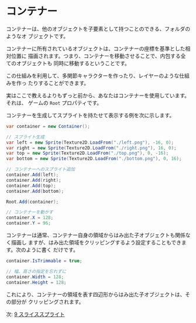 # コンテナー

コンテナーは、他のオブジェクトを子要素として持つことのできる、フォルダのようなオ
ブジェクトです。

コンテナーに所有されているオブジェクトは、コンテナーの座標を基準とした相対位置に
描画されます。つまり、コンテナーを移動させることで、内包する全てのオブジェクトも
同時に移動するということです。

この仕組みを利用して、多関節キャラクターを作ったり、レイヤーのような仕組みを作っ
たりすることができます。

実はここで教えるよりもずっと前から、あなたはコンテナーを使用しています。それは、
ゲームの `Root` プロパティです。

コンテナーを生成してスプライトを持たせて表示する例を次に示します。

```cs
var container = new Container();

// スプライト生成
var left = new Sprite(Texture2D.LoadFrom("./left.png"), -16, 0);
var right = new Sprite(Texture2D.LoadFrom("./right.png"), 16, 0);
var top = new Sprite(Texture2D.LoadFrom("./top.png"), 0, -16);
var bottom = new Sprite(Texture2D.LoadFrom("./bottom.png"), 0, 16);

// コンテナーへのスプライト追加
container.Add(left);
container.Add(right);
container.Add(top);
container.Add(bottom);

Root.Add(container);

// コンテナーを動かす
container.X = 128;
container.Y = 96;
```

コンテナーは通常、コンテナー自身の領域からはみ出た子オブジェクトも関係なく描画し
ますが、はみ出た領域をクリッピングするよう設定することもできます。次のように書く
だけです。

```cs
container.IsTrimmable = true;

// 幅、高さの指定を忘れずに
container.Width = 128;
container.Height = 128;
```

これにより、コンテナーの領域を表す四辺形からはみ出た子オブジェクトは、その部分が
クリッピングされます。

次: [9 スライススプライト](./9slice.md)
